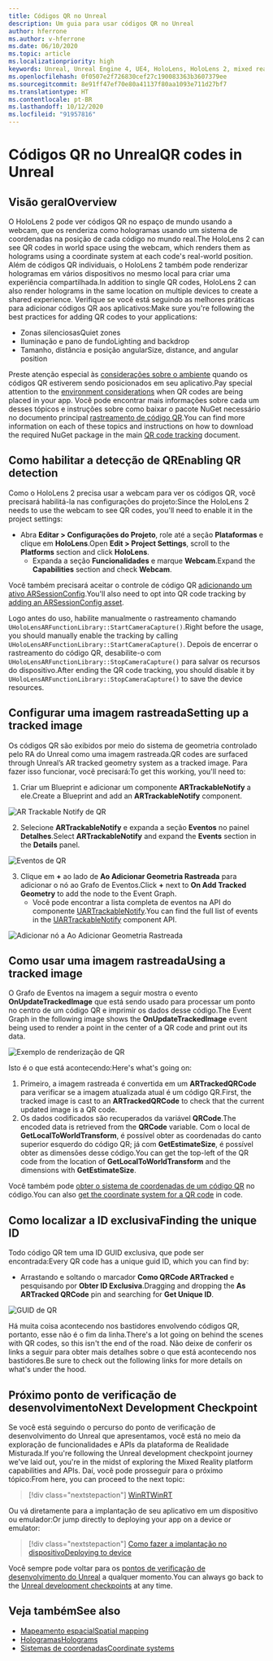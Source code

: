 ```yaml
---
title: Códigos QR no Unreal
description: Um guia para usar códigos QR no Unreal
author: hferrone
ms.author: v-hferrone
ms.date: 06/10/2020
ms.topic: article
ms.localizationpriority: high
keywords: Unreal, Unreal Engine 4, UE4, HoloLens, HoloLens 2, mixed reality, development, features, documentation, guides, holograms, qr codes
ms.openlocfilehash: 0f0507e2f726830cef27c190083363b3607379ee
ms.sourcegitcommit: 8e91ff47ef70e80a41137f80aa1093e711d27bf7
ms.translationtype: HT
ms.contentlocale: pt-BR
ms.lasthandoff: 10/12/2020
ms.locfileid: "91957816"
---
```

# <a name="qr-codes-in-unreal"></a><span data-ttu-id="5394d-104">Códigos QR no Unreal</span><span class="sxs-lookup"><span data-stu-id="5394d-104">QR codes in Unreal</span></span>

## <a name="overview"></a><span data-ttu-id="5394d-105">Visão geral</span><span class="sxs-lookup"><span data-stu-id="5394d-105">Overview</span></span>

<span data-ttu-id="5394d-106">O HoloLens 2 pode ver códigos QR no espaço de mundo usando a webcam, que os renderiza como hologramas usando um sistema de coordenadas na posição de cada código no mundo real.</span><span class="sxs-lookup"><span data-stu-id="5394d-106">The HoloLens 2 can see QR codes in world space using the webcam, which renders them as holograms using a coordinate system at each code's real-world position.</span></span>  <span data-ttu-id="5394d-107">Além de códigos QR individuais, o HoloLens 2 também pode renderizar hologramas em vários dispositivos no mesmo local para criar uma experiência compartilhada.</span><span class="sxs-lookup"><span data-stu-id="5394d-107">In addition to single QR codes, HoloLens 2 can also render holograms in the same location on multiple devices to create a shared experience.</span></span> <span data-ttu-id="5394d-108">Verifique se você está seguindo as melhores práticas para adicionar códigos QR aos aplicativos:</span><span class="sxs-lookup"><span data-stu-id="5394d-108">Make sure you're following the best practices for adding QR codes to your applications:</span></span>

- <span data-ttu-id="5394d-109">Zonas silenciosas</span><span class="sxs-lookup"><span data-stu-id="5394d-109">Quiet zones</span></span>
- <span data-ttu-id="5394d-110">Iluminação e pano de fundo</span><span class="sxs-lookup"><span data-stu-id="5394d-110">Lighting and backdrop</span></span>
- <span data-ttu-id="5394d-111">Tamanho, distância e posição angular</span><span class="sxs-lookup"><span data-stu-id="5394d-111">Size, distance, and angular position</span></span>

<span data-ttu-id="5394d-112">Preste atenção especial às [considerações sobre o ambiente](../../environment-considerations-for-hololens.md) quando os códigos QR estiverem sendo posicionados em seu aplicativo.</span><span class="sxs-lookup"><span data-stu-id="5394d-112">Pay special attention to the [environment considerations](../../environment-considerations-for-hololens.md) when QR codes are being placed in your app.</span></span> <span data-ttu-id="5394d-113">Você pode encontrar mais informações sobre cada um desses tópicos e instruções sobre como baixar o pacote NuGet necessário no documento principal [rastreamento de código QR](../platform-capabilities-and-apis/qr-code-tracking.md).</span><span class="sxs-lookup"><span data-stu-id="5394d-113">You can find more information on each of these topics and instructions on how to download the required NuGet package in the main [QR code tracking](../platform-capabilities-and-apis/qr-code-tracking.md) document.</span></span>

## <a name="enabling-qr-detection"></a><span data-ttu-id="5394d-114">Como habilitar a detecção de QR</span><span class="sxs-lookup"><span data-stu-id="5394d-114">Enabling QR detection</span></span>
<span data-ttu-id="5394d-115">Como o HoloLens 2 precisa usar a webcam para ver os códigos QR, você precisará habilitá-la nas configurações do projeto:</span><span class="sxs-lookup"><span data-stu-id="5394d-115">Since the HoloLens 2 needs to use the webcam to see QR codes, you'll need to enable it in the project settings:</span></span>
- <span data-ttu-id="5394d-116">Abra **Editar > Configurações do Projeto**, role até a seção **Plataformas** e clique em **HoloLens**.</span><span class="sxs-lookup"><span data-stu-id="5394d-116">Open **Edit > Project Settings**, scroll to the **Platforms** section and click **HoloLens**.</span></span>
    + <span data-ttu-id="5394d-117">Expanda a seção **Funcionalidades** e marque **Webcam**.</span><span class="sxs-lookup"><span data-stu-id="5394d-117">Expand the **Capabilities** section and check **Webcam**.</span></span>  

<span data-ttu-id="5394d-118">Você também precisará aceitar o controle de código QR [adicionando um ativo ARSessionConfig](https://docs.microsoft.com/windows/mixed-reality/unreal-uxt-ch3#adding-the-session-asset).</span><span class="sxs-lookup"><span data-stu-id="5394d-118">You'll also need to opt into QR code tracking by [adding an ARSessionConfig asset](https://docs.microsoft.com/windows/mixed-reality/unreal-uxt-ch3#adding-the-session-asset).</span></span>

<span data-ttu-id="5394d-119">Logo antes do uso, habilite manualmente o rastreamento chamando `UHoloLensARFunctionLibrary::StartCameraCapture()`.</span><span class="sxs-lookup"><span data-stu-id="5394d-119">Right before the usage, you should manually enable the tracking by calling `UHoloLensARFunctionLibrary::StartCameraCapture()`.</span></span> <span data-ttu-id="5394d-120">Depois de encerrar o rastreamento do código QR, desabilite-o com `UHoloLensARFunctionLibrary::StopCameraCapture()` para salvar os recursos do dispositivo.</span><span class="sxs-lookup"><span data-stu-id="5394d-120">After ending the QR code tracking, you should disable it by `UHoloLensARFunctionLibrary::StopCameraCapture()` to save the device resources.</span></span>

## <a name="setting-up-a-tracked-image"></a><span data-ttu-id="5394d-121">Configurar uma imagem rastreada</span><span class="sxs-lookup"><span data-stu-id="5394d-121">Setting up a tracked image</span></span>

<span data-ttu-id="5394d-122">Os códigos QR são exibidos por meio do sistema de geometria controlado pelo RA do Unreal como uma imagem rastreada.</span><span class="sxs-lookup"><span data-stu-id="5394d-122">QR codes are surfaced through Unreal’s AR tracked geometry system as a tracked image.</span></span> <span data-ttu-id="5394d-123">Para fazer isso funcionar, você precisará:</span><span class="sxs-lookup"><span data-stu-id="5394d-123">To get this working, you'll need to:</span></span>
1. <span data-ttu-id="5394d-124">Criar um Blueprint e adicionar um componente **ARTrackableNotify** a ele.</span><span class="sxs-lookup"><span data-stu-id="5394d-124">Create a Blueprint and add an **ARTrackableNotify** component.</span></span>

![AR Trackable Notify de QR](images/unreal-spatialmapping-artrackablenotify.PNG)

2. <span data-ttu-id="5394d-126">Selecione **ARTrackableNotify** e expanda a seção **Eventos** no painel **Detalhes**.</span><span class="sxs-lookup"><span data-stu-id="5394d-126">Select **ARTrackableNotify** and expand the **Events** section in the **Details** panel.</span></span>

![Eventos de QR](images/unreal-spatialmapping-events.PNG)

3. <span data-ttu-id="5394d-128">Clique em **+** ao lado de **Ao Adicionar Geometria Rastreada** para adicionar o nó ao Grafo de Eventos.</span><span class="sxs-lookup"><span data-stu-id="5394d-128">Click **+** next to **On Add Tracked Geometry** to add the node to the Event Graph.</span></span>
    - <span data-ttu-id="5394d-129">Você pode encontrar a lista completa de eventos na API do componente [UARTrackableNotify](https://docs.unrealengine.com/API/Runtime/AugmentedReality/UARTrackableNotifyComponent/index.html).</span><span class="sxs-lookup"><span data-stu-id="5394d-129">You can find the full list of events in the [UARTrackableNotify](https://docs.unrealengine.com/API/Runtime/AugmentedReality/UARTrackableNotifyComponent/index.html) component API.</span></span>

![Adicionar nó a Ao Adicionar Geometria Rastreada](images/unreal-qr-codes-tracked-geometry.png)

## <a name="using-a-tracked-image"></a><span data-ttu-id="5394d-131">Como usar uma imagem rastreada</span><span class="sxs-lookup"><span data-stu-id="5394d-131">Using a tracked image</span></span>
<span data-ttu-id="5394d-132">O Grafo de Eventos na imagem a seguir mostra o evento **OnUpdateTrackedImage** que está sendo usado para processar um ponto no centro de um código QR e imprimir os dados desse código.</span><span class="sxs-lookup"><span data-stu-id="5394d-132">The Event Graph in the following image shows the **OnUpdateTrackedImage** event being used to render a point in the center of a QR code and print out its data.</span></span>

![Exemplo de renderização de QR](images/unreal-qr-render.PNG)

<span data-ttu-id="5394d-134">Isto é o que está acontecendo:</span><span class="sxs-lookup"><span data-stu-id="5394d-134">Here's what's going on:</span></span>
1. <span data-ttu-id="5394d-135">Primeiro, a imagem rastreada é convertida em um **ARTrackedQRCode** para verificar se a imagem atualizada atual é um código QR.</span><span class="sxs-lookup"><span data-stu-id="5394d-135">First, the tracked image is cast to an **ARTrackedQRCode** to check that the current updated image is a QR code.</span></span>  
2. <span data-ttu-id="5394d-136">Os dados codificados são recuperados da variável **QRCode**.</span><span class="sxs-lookup"><span data-stu-id="5394d-136">The encoded data is retrieved from the **QRCode** variable.</span></span> <span data-ttu-id="5394d-137">Com o local de **GetLocalToWorldTransform**, é possível obter as coordenadas do canto superior esquerdo do código QR; já com **GetEstimateSize**, é possível obter as dimensões desse código.</span><span class="sxs-lookup"><span data-stu-id="5394d-137">You can get the top-left of the QR code from the location of **GetLocalToWorldTransform** and the dimensions with **GetEstimateSize**.</span></span>

<span data-ttu-id="5394d-138">Você também pode [obter o sistema de coordenadas de um código QR](https://docs.microsoft.com/windows/mixed-reality/qr-code-tracking#getting-the-coordinate-system-for-a-qr-code) no código.</span><span class="sxs-lookup"><span data-stu-id="5394d-138">You can also [get the coordinate system for a QR code](https://docs.microsoft.com/windows/mixed-reality/qr-code-tracking#getting-the-coordinate-system-for-a-qr-code) in code.</span></span>

## <a name="finding-the-unique-id"></a><span data-ttu-id="5394d-139">Como localizar a ID exclusiva</span><span class="sxs-lookup"><span data-stu-id="5394d-139">Finding the unique ID</span></span>
<span data-ttu-id="5394d-140">Todo código QR tem uma ID GUID exclusiva, que pode ser encontrada:</span><span class="sxs-lookup"><span data-stu-id="5394d-140">Every QR code has a unique guid ID, which you can find by:</span></span>
- <span data-ttu-id="5394d-141">Arrastando e soltando o marcador **Como QRCode ARTracked** e pesquisando por **Obter ID Exclusiva**.</span><span class="sxs-lookup"><span data-stu-id="5394d-141">Dragging and dropping the **As ARTracked QRCode**  pin and searching for **Get Unique ID**.</span></span>

![GUID de QR](images/unreal-qr-guid.PNG)

<span data-ttu-id="5394d-143">Há muita coisa acontecendo nos bastidores envolvendo códigos QR, portanto, esse não é o fim da linha.</span><span class="sxs-lookup"><span data-stu-id="5394d-143">There's a lot going on behind the scenes with QR codes, so this isn't the end of the road.</span></span> <span data-ttu-id="5394d-144">Não deixe de conferir os links a seguir para obter mais detalhes sobre o que está acontecendo nos bastidores.</span><span class="sxs-lookup"><span data-stu-id="5394d-144">Be sure to check out the following links for more details on what's under the hood.</span></span>

## <a name="next-development-checkpoint"></a><span data-ttu-id="5394d-145">Próximo ponto de verificação de desenvolvimento</span><span class="sxs-lookup"><span data-stu-id="5394d-145">Next Development Checkpoint</span></span>

<span data-ttu-id="5394d-146">Se você está seguindo o percurso do ponto de verificação de desenvolvimento do Unreal que apresentamos, você está no meio da exploração de funcionalidades e APIs da plataforma de Realidade Misturada.</span><span class="sxs-lookup"><span data-stu-id="5394d-146">If you're following the Unreal development checkpoint journey we've laid out, you're in the midst of exploring the Mixed Reality platform capabilities and APIs.</span></span> <span data-ttu-id="5394d-147">Daí, você pode prosseguir para o próximo tópico:</span><span class="sxs-lookup"><span data-stu-id="5394d-147">From here, you can proceed to the next topic:</span></span>

> [!div class="nextstepaction"]
> [<span data-ttu-id="5394d-148">WinRT</span><span class="sxs-lookup"><span data-stu-id="5394d-148">WinRT</span></span>](unreal-winRT.md)

<span data-ttu-id="5394d-149">Ou vá diretamente para a implantação de seu aplicativo em um dispositivo ou emulador:</span><span class="sxs-lookup"><span data-stu-id="5394d-149">Or jump directly to deploying your app on a device or emulator:</span></span>

> [!div class="nextstepaction"]
> [<span data-ttu-id="5394d-150">Como fazer a implantação no dispositivo</span><span class="sxs-lookup"><span data-stu-id="5394d-150">Deploying to device</span></span>](unreal-deploying.md)

<span data-ttu-id="5394d-151">Você sempre pode voltar para os [pontos de verificação de desenvolvimento do Unreal](unreal-development-overview.md#3-platform-capabilities-and-apis) a qualquer momento.</span><span class="sxs-lookup"><span data-stu-id="5394d-151">You can always go back to the [Unreal development checkpoints](unreal-development-overview.md#3-platform-capabilities-and-apis) at any time.</span></span>

## <a name="see-also"></a><span data-ttu-id="5394d-152">Veja também</span><span class="sxs-lookup"><span data-stu-id="5394d-152">See also</span></span>
* [<span data-ttu-id="5394d-153">Mapeamento espacial</span><span class="sxs-lookup"><span data-stu-id="5394d-153">Spatial mapping</span></span>](../../design/spatial-mapping.md)
* [<span data-ttu-id="5394d-154">Hologramas</span><span class="sxs-lookup"><span data-stu-id="5394d-154">Holograms</span></span>](../../discover/hologram.md)
* [<span data-ttu-id="5394d-155">Sistemas de coordenadas</span><span class="sxs-lookup"><span data-stu-id="5394d-155">Coordinate systems</span></span>](../../design/coordinate-systems.md)
